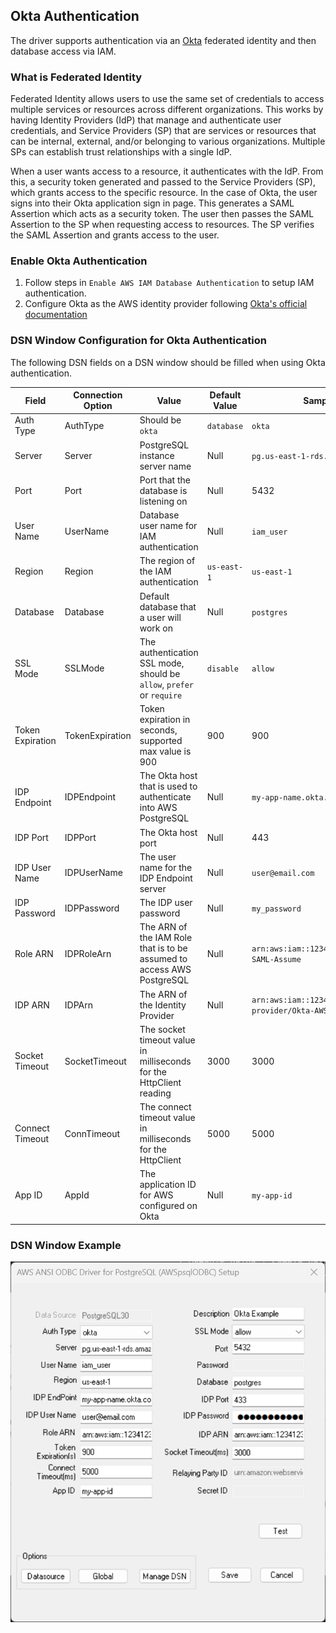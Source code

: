 ## Okta Authentication
The driver supports authentication via an [Okta](https://www.okta.com/) federated identity and then database access via IAM.

### What is Federated Identity
Federated Identity allows users to use the same set of credentials to access multiple services or resources across different organizations. This works by having Identity Providers (IdP) that manage and authenticate user credentials, and Service Providers (SP) that are services or resources that can be internal, external, and/or belonging to various organizations. Multiple SPs can establish trust relationships with a single IdP.

When a user wants access to a resource, it authenticates with the IdP. From this, a security token generated and passed to the Service Providers (SP), which grants access to the specific resource. In the case of Okta, the user signs into their Okta application sign in page. This generates a SAML Assertion which acts as a security token. The user then passes the SAML Assertion to the SP when requesting access to resources. The SP verifies the SAML Assertion and grants access to the user.

### Enable Okta Authentication
1. Follow steps in `Enable AWS IAM Database Authentication` to setup IAM authentication.
1. Configure Okta as the AWS identity provider following [Okta's official documentation](https://help.okta.com/en-us/content/topics/deploymentguides/aws/aws-deployment.htm)

### DSN Window Configuration for Okta Authentication
The following DSN fields on a DSN window should be filled when using Okta authentication.

| Field             | Connection Option | Value                                                                     | Default Value | Sample Value                                              |
|-------------------|-------------------|---------------------------------------------------------------------------|---------------|-----------------------------------------------------------|
| Auth Type         | AuthType          | Should be `okta`                                                          | `database`    | `okta`                                                    |
| Server            | Server            | PostgreSQL instance server name                                           | Null          | `pg.us-east-1-rds.amazon.com`                             |
| Port              | Port              | Port that the database is listening on                                    | Null          | 5432                                                      |
| User Name         | UserName          | Database user name for IAM authentication                                 | Null          | `iam_user`                                                |
| Region            | Region            | The region of the IAM authentication                                      | `us-east-1`   | `us-east-1`                                               |
| Database          | Database          | Default database that a user will work on                                 | Null          | `postgres`                                                |
| SSL Mode          | SSLMode           | The authentication SSL mode, should be `allow`, `prefer` or `require`     | `disable`     | `allow`                                                   |
| Token Expiration  | TokenExpiration   | Token expiration in seconds, supported max value is 900                   | 900           | 900                                                       |
| IDP Endpoint      | IDPEndpoint       | The Okta host that is used to authenticate into AWS PostgreSQL            | Null          | `my-app-name.okta.com`                                    |
| IDP Port          | IDPPort           | The Okta host port                                                        | Null          | 443                                                       |
| IDP User Name     | IDPUserName       | The user name for the IDP Endpoint server                                 | Null          | `user@email.com`                                          |
| IDP Password      | IDPPassword       | The IDP user password                                                     | Null          | `my_password`                                             |
| Role ARN          | IDPRoleArn        | The ARN of the IAM Role that is to be assumed to access AWS PostgreSQL    | Null          | `arn:aws:iam::123412341234:role/Okta-SAML-Assume`         |
| IDP ARN           | IDPArn            | The ARN of the Identity Provider                                          | Null          | `arn:aws:iam::123412341234:saml-provider/Okta-AWS-IAM`    |
| Socket Timeout    | SocketTimeout     | The socket timeout value in milliseconds for the HttpClient reading       | 3000          | 3000                                                      |
| Connect Timeout   | ConnTimeout       | The connect timeout value in milliseconds for the HttpClient              | 5000          | 5000                                                      |
| App ID            | AppId             | The application ID for AWS configured on Okta                             | Null          | `my-app-id`                                               |

### DSN Window Example
![DSN window example for Okta authentication](./img/okta.png)
